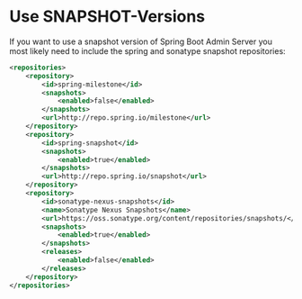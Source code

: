 # Use SNAPSHOT-Versions

If you want to use a snapshot version of Spring Boot Admin Server you most likely need to include the spring and sonatype snapshot repositories:

```xml title="pom.xml"
<repositories>
    <repository>
        <id>spring-milestone</id>
        <snapshots>
            <enabled>false</enabled>
        </snapshots>
        <url>http://repo.spring.io/milestone</url>
    </repository>
    <repository>
        <id>spring-snapshot</id>
        <snapshots>
            <enabled>true</enabled>
        </snapshots>
        <url>http://repo.spring.io/snapshot</url>
    </repository>
    <repository>
        <id>sonatype-nexus-snapshots</id>
        <name>Sonatype Nexus Snapshots</name>
        <url>https://oss.sonatype.org/content/repositories/snapshots/</url>
        <snapshots>
            <enabled>true</enabled>
        </snapshots>
        <releases>
            <enabled>false</enabled>
        </releases>
    </repository>
</repositories>
```
